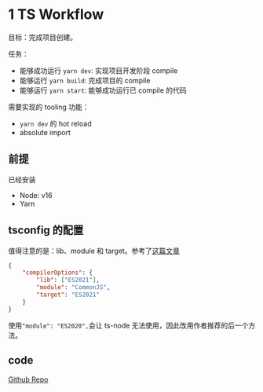 # 1 TS Workflow

目标：完成项目创建。

任务：

-   能够成功运行 `yarn dev`: 实现项目开发阶段 compile
-   能够运行 `yarn build`: 完成项目的 compile
-   能够运行 `yarn start`: 能够成功运行已 compile 的代码

需要实现的 tooling 功能：

-   `yarn dev` 的 hot reload
-   absolute import

## 前提

已经安装

-   Node: v16
-   Yarn

## tsconfig 的配置

值得注意的是：lib、module 和 target。参考了[这篇文章](https://stackoverflow.com/questions/67371787/what-typescript-configuration-produces-output-closest-to-node-js-16-capabilities)

```json
{
    "compilerOptions": {
        "lib": ["ES2021"],
        "module": "CommonJS",
        "target": "ES2021"
    }
}
```

使用`"module": "ES2020",`会让 ts-node 无法使用，因此改用作者推荐的后一个方法。

## code

[Github Repo](https://github.com/YuPototo/express_mongo_example/tree/791b38ce396a7699f725e12233c7b746570647ad)
